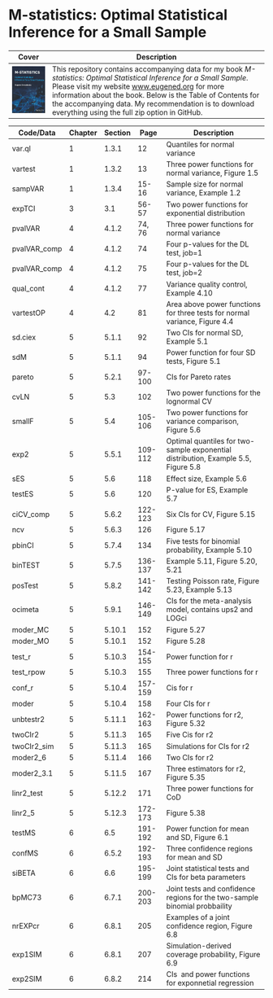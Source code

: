 # M-statistics: Optimal Statistical Inference for a Small Sample

| Cover | Description |
|---|---|
| ![Front Book Cover](https://github.com/eugenedemidenko/mstatistics/blob/main/FrontCoverScanThumb.png) | This repository contains accompanying data for my book _M-statistics: Optimal Statistical Inference for a Small Sample_. Please visit my website www.eugened.org for more information about the book. Below is the Table of Contents for the accompanying data. My recommendation is to download everything using the full zip option in GitHub. |

| Code/Data    | Chapter | Section | Page    | Description                                                                        |
| ------------ | ------- | ------- | ------- | ---------------------------------------------------------------------------------- |
| var.ql       | 1       | 1.3.1   | 12      | Quantiles for normal variance                                                      |
| vartest      | 1       | 1.3.2   | 13      | Three power functions for normal variance, Figure 1.5                              |
| sampVAR      | 1       | 1.3.4   | 15-16   | Sample size for normal variance, Example 1.2                                       |
| expTCI       | 3       | 3.1     | 56-57   | Two power functions for exponential distribution                                   |
| pvalVAR      | 4       | 4.1.2   | 74, 76  | Three power functions for normal variance                                          |
| pvalVAR_comp | 4       | 4.1.2   | 74      | Four p-values for the DL test, job=1                                               |
| pvalVAR_comp | 4       | 4.1.2   | 75      | Four p-values for the DL test, job=2                                               |
| qual_cont    | 4       | 4.1.2   | 77      | Variance quality control, Example 4.10                                             |
| vartestOP    | 4       | 4.2     | 81      | Area above power functions for three tests for normal variance, Figure 4.4         |
| sd.ciex      | 5       | 5.1.1   | 92      | Two CIs for normal SD, Example 5.1                                                 |
| sdM          | 5       | 5.1.1   | 94      | Power function for four SD tests, Figure 5.1                                       |
| pareto       | 5       | 5.2.1   | 97-100  | CIs for Pareto rates                                                               |
| cvLN         | 5       | 5.3     | 102     | Two power functions for the lognormal CV                                           |
| smallF       | 5       | 5.4     | 105-106 | Two power functions for variance comparison, Figure 5.6                            |
| exp2         | 5       | 5.5.1   | 109-112 | Optimal quantiles for two-sample exponential distribution, Example 5.5, Figure 5.8 |
| sES          | 5       | 5.6     | 118     | Effect size, Example 5.6                                                           |
| testES       | 5       | 5.6     | 120     | P-value for ES, Example 5.7                                                        |
| ciCV_comp    | 5       | 5.6.2   | 122-123 | Six CIs for CV, Figure 5.15                                                        |
| ncv          | 5       | 5.6.3   | 126     | Figure 5.17                                                                        |
| pbinCI       | 5       | 5.7.4   | 134     | Five tests for binomial probability, Example 5.10                                  |
| binTEST      | 5       | 5.7.5   | 136-137 | Example 5.11, Figure 5.20, 5.21                                                    |
| posTest      | 5       | 5.8.2   | 141-142 | Testing Poisson rate, Figure 5.23, Example 5.13                                    |
| ocimeta      | 5       | 5.9.1   | 146-149 | CIs for the meta-analysis model, contains ups2 and LOGci                           |
| moder_MC     | 5       | 5.10.1  | 152     | Figure 5.27                                                                        |
| moder_MO     | 5       | 5.10.1  | 152     | Figure 5.28                                                                        |
| test_r       | 5       | 5.10.3  | 154-155 | Power function for r                                                               |
| test_rpow    | 5       | 5.10.3  | 155     | Three power functions for r                                                        |
| conf_r       | 5       | 5.10.4  | 157-159 | Cis for r                                                                          |
| moder        | 5       | 5.10.4  | 158     | Four CIs for r                                                                     |
| unbtestr2    | 5       | 5.11.1  | 162-163 | Power functions for r2, Figure 5.32                                                |
| twoCIr2      | 5       | 5.11.3  | 165     | Five Cis for r2                                                                    |
| twoCIr2_sim  | 5       | 5.11.3  | 165     | Simulations for CIs for r2                                                         |
| moder2_6     | 5       | 5.11.4  | 166     | Two CIs for r2                                                                     |
| moder2_3.1   | 5       | 5.11.5  | 167     | Three estimators for r2, Figure 5.35                                               |
| linr2_test   | 5       | 5.12.2  | 171     | Three power functions for CoD                                                      |
| linr2_5      | 5       | 5.12.3  | 172-173 | Figure 5.38                                                                        |
| testMS       | 6       | 6.5     | 191-192 | Power function for mean and SD, Figure 6.1                                         |
| confMS       | 6       | 6.5.2   | 192-193 | Three confidence regions for mean and SD                                           |
| siBETA       | 6       | 6.6     | 195-199 | Joint statistical tests and CIs for beta parameters                                |
| bpMC73       | 6       | 6.7.1   | 200-203 | Joint tests and confidence regions for the two-sample binomial probbaility         |
| nrEXPcr      | 6       | 6.8.1   | 205     | Examples of a joint confidence region, Figure 6.8                                  |
| exp1SIM      | 6       | 6.8.1   | 207     | Simulation-derived coverage probability, Figure 6.9                                |
| exp2SIM      | 6       | 6.8.2   | 214     | CIs  and power functions for exponnetial regression                                |
